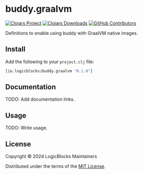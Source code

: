 # buddy.graalvm

[![Clojars Project](https://img.shields.io/clojars/v/io.logicblocks/buddy.graalvm.svg)](https://clojars.org/io.logicblocks/buddy.graalvm)
[![Clojars Downloads](https://img.shields.io/clojars/dt/io.logicblocks/buddy.graalvm.svg)](https://clojars.org/io.logicblocks/buddy.graalvm)
[![GitHub Contributors](https://img.shields.io/github/contributors-anon/logicblocks/buddy.graalvm.svg)](https://github.com/logicblocks/buddy.graalvm/graphs/contributors)

Definitions to enable using buddy with GraalVM native images.

## Install

Add the following to your `project.clj` file:

```clj
[io.logicblocks/buddy.graalvm "0.1.0"]
```

## Documentation

TODO: Add documentation links.

## Usage

TODO: Write usage.

## License

Copyright &copy; 2024 LogicBlocks Maintainers

Distributed under the terms of the 
[MIT License](http://opensource.org/licenses/MIT).
